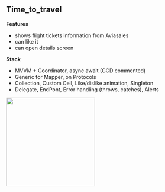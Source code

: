 ## Time_to_travel

**Features** 
- shows flight tickets information from Aviasales
- can like it
- can open details screen

**Stack** 
- MVVM + Coordinator, async await (GCD commented)
- Generic for Mapper, on Protocols
- Collection, Custom Cell, Like/dislike animation, Singleton
- Delegate, EndPont, Error handling (throws, catches), Alerts


<img src="https://github.com/RomanVakulenko/Habits/assets/97017715/da1cb7d6-381d-46c2-9b8d-9e64773bad7e" width="240">


